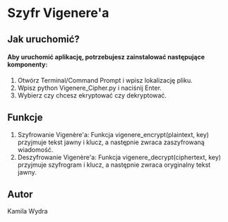<!DOCTYPE html>
<html lang="pl">

<body>
    <H1>Szyfr Vigenere'a</H1>  
    <H2>Jak uruchomić? </H2>
    <H4>Aby uruchomić aplikację, potrzebujesz zainstalować następujące komponenty:</H4>
    <p>
        <ol>
            <li>Otwórz Terminal/Command Prompt i wpisz lokalizację pliku.</li>
            <li>Wpisz python Vigenere_Cipher.py i naciśnij Enter.</li>
            <li>Wybierz czy chcesz ekryptować czy dekryptować.</li>
        </ol>
    </p> 
    <H2>Funkcje </H2>
    <p>
        <ol>
            <li>Szyfrowanie Vigenère'a: Funkcja vigenere_encrypt(plaintext, key) przyjmuje tekst jawny i klucz, a następnie zwraca zaszyfrowaną wiadomość.</li>
            <li>Deszyfrowanie Vigenère'a: Funkcja vigenere_decrypt(ciphertext, key) przyjmuje szyfrogram i klucz, a następnie zwraca oryginalny tekst jawny.</li>
        </ol>
    </p>
    <H2>Autor </H2>
    <p>
        Kamila Wydra
    </p>
    
</body>
</html>
